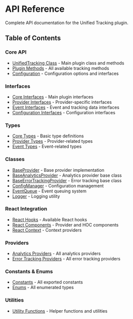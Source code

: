 # API Reference

Complete API documentation for the Unified Tracking plugin.

## Table of Contents

### Core API

- [UnifiedTracking Class](./unified-tracking-class.md) - Main plugin class and methods
- [Plugin Methods](./plugin-methods.md) - All available tracking methods
- [Configuration](./configuration.md) - Configuration options and interfaces

### Interfaces

- [Core Interfaces](./interfaces/core-interfaces.md) - Main plugin interfaces
- [Provider Interfaces](./interfaces/provider-interfaces.md) - Provider-specific interfaces
- [Event Interfaces](./interfaces/event-interfaces.md) - Event and tracking data interfaces
- [Configuration Interfaces](./interfaces/configuration-interfaces.md) - Configuration interfaces

### Types

- [Core Types](./types/core-types.md) - Basic type definitions
- [Provider Types](./types/provider-types.md) - Provider-related types
- [Event Types](./types/event-types.md) - Event-related types

### Classes

- [BaseProvider](./classes/base-provider.md) - Base provider implementation
- [BaseAnalyticsProvider](./classes/base-analytics-provider.md) - Analytics provider base class
- [BaseErrorTrackingProvider](./classes/base-error-tracking-provider.md) - Error tracking base class
- [ConfigManager](./classes/config-manager.md) - Configuration management
- [EventQueue](./classes/event-queue.md) - Event queuing system
- [Logger](./classes/logger.md) - Logging utility

### React Integration

- [React Hooks](./react/hooks.md) - Available React hooks
- [React Components](./react/components.md) - Provider and HOC components
- [React Context](./react/context.md) - Context providers

### Providers

- [Analytics Providers](./providers/analytics-providers.md) - All analytics providers
- [Error Tracking Providers](./providers/error-tracking-providers.md) - All error tracking providers

### Constants & Enums

- [Constants](./constants.md) - All exported constants
- [Enums](./enums.md) - All enumerated types

### Utilities

- [Utility Functions](./utilities.md) - Helper functions and utilities
